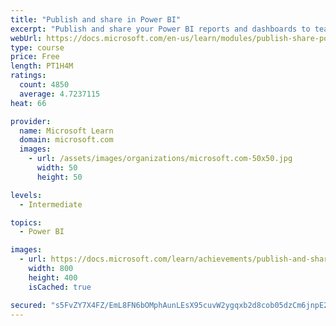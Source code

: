 ```yaml
---
title: "Publish and share in Power BI"
excerpt: "Publish and share your Power BI reports and dashboards to teammates in your organization or to everyone on the web."
webUrl: https://docs.microsoft.com/en-us/learn/modules/publish-share-power-bi/
type: course
price: Free
length: PT1H4M
ratings:
  count: 4850
  average: 4.7237115
heat: 66

provider:
  name: Microsoft Learn
  domain: microsoft.com
  images:
    - url: /assets/images/organizations/microsoft.com-50x50.jpg
      width: 50
      height: 50

levels:
  - Intermediate

topics:
  - Power BI

images:
  - url: https://docs.microsoft.com/learn/achievements/publish-and-share-with-power-bi-desktop-social.png
    width: 800
    height: 400
    isCached: true

secured: "s5FvZY7X4FZ/EmL8FN6bOMphAunLEsX95cuvW2ygqxb2d8cob05dzCm6jnpE20ayULuT49vor6Ube5FLXwakPDovra6sajayo5A2KEDc/CvcgmWU2IGnRyjDclmLG+Znl2DoyTDkvZ9KZbl6gQM7QCWaIpBicsqbuF6ZFSW2eT2SxC8bspCzHxcuzN3HYD6Y7T5hd+eQI9TUG/wQrEM5H4BuYprAyfQ8XOnwzgtGzFAaH49T0kMk/QlNdPFlRff17aS8n1tpB73jJzPsimchLSbReh+JMwHuduQ9gPmWYX3wTKylYf4aSN6qWPYoKqMhB5Yh7X2dm7bs6+36qfWannT3NoUKdqgkqQVoWoT2np4msA0iBZqvmYE81EV0bNTP/pvoIRi9JOKWm8MVKRWe4R/YQHRzeizr6dOpyL8mZ6Q=;vY5xuVpf8empWuSh21/V1g=="
---
```


